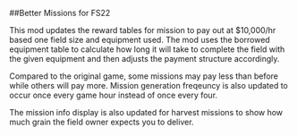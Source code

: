 ##Better Missions for FS22

This mod updates the reward tables for mission to pay out at $10,000/hr based one field size and equipment used.  The mod uses the borrowed equipment table to calculate how long it will take to complete the field with the given equipment and then adjusts the payment structure accordingly.  

Compared to the original game, some missions may pay less than before while others will pay more.  Mission generation freqeuncy is also updated to occur once every game hour instead of once every four.

The mission info display is also updated for harvest missions to show how much grain the field owner expects you to deliver.